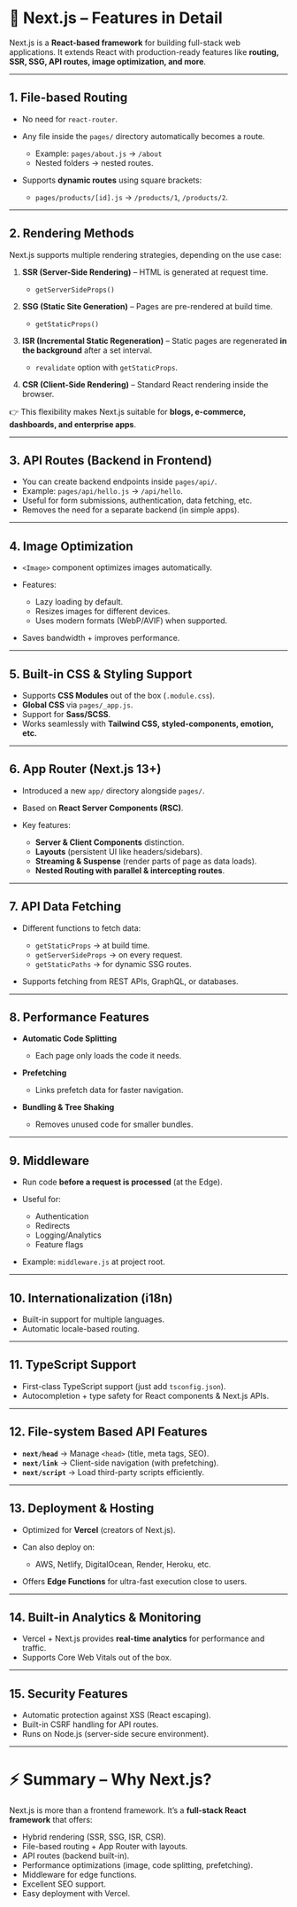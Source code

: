 # 🚀 Next.js – Features in Detail

Next.js is a **React-based framework** for building full-stack web applications. It extends React with production-ready features like **routing, SSR, SSG, API routes, image optimization, and more**.

---

## 1. **File-based Routing**

* No need for `react-router`.
* Any file inside the `pages/` directory automatically becomes a route.

  * Example: `pages/about.js` → `/about`
  * Nested folders → nested routes.
* Supports **dynamic routes** using square brackets:

  * `pages/products/[id].js` → `/products/1`, `/products/2`.

---

## 2. **Rendering Methods**

Next.js supports multiple rendering strategies, depending on the use case:

1. **SSR (Server-Side Rendering)** – HTML is generated at request time.

   * `getServerSideProps()`
2. **SSG (Static Site Generation)** – Pages are pre-rendered at build time.

   * `getStaticProps()`
3. **ISR (Incremental Static Regeneration)** – Static pages are regenerated **in the background** after a set interval.

   * `revalidate` option with `getStaticProps`.
4. **CSR (Client-Side Rendering)** – Standard React rendering inside the browser.

👉 This flexibility makes Next.js suitable for **blogs, e-commerce, dashboards, and enterprise apps**.

---

## 3. **API Routes (Backend in Frontend)**

* You can create backend endpoints inside `pages/api/`.
* Example: `pages/api/hello.js` → `/api/hello`.
* Useful for form submissions, authentication, data fetching, etc.
* Removes the need for a separate backend (in simple apps).

---

## 4. **Image Optimization**

* `<Image>` component optimizes images automatically.
* Features:

  * Lazy loading by default.
  * Resizes images for different devices.
  * Uses modern formats (WebP/AVIF) when supported.
* Saves bandwidth + improves performance.

---

## 5. **Built-in CSS & Styling Support**

* Supports **CSS Modules** out of the box (`.module.css`).
* **Global CSS** via `pages/_app.js`.
* Support for **Sass/SCSS**.
* Works seamlessly with **Tailwind CSS, styled-components, emotion, etc.**

---

## 6. **App Router (Next.js 13+)**

* Introduced a new `app/` directory alongside `pages/`.
* Based on **React Server Components (RSC)**.
* Key features:

  * **Server & Client Components** distinction.
  * **Layouts** (persistent UI like headers/sidebars).
  * **Streaming & Suspense** (render parts of page as data loads).
  * **Nested Routing with parallel & intercepting routes**.

---

## 7. **API Data Fetching**

* Different functions to fetch data:

  * `getStaticProps` → at build time.
  * `getServerSideProps` → on every request.
  * `getStaticPaths` → for dynamic SSG routes.
* Supports fetching from REST APIs, GraphQL, or databases.

---

## 8. **Performance Features**

* **Automatic Code Splitting**

  * Each page only loads the code it needs.
* **Prefetching**

  * Links prefetch data for faster navigation.
* **Bundling & Tree Shaking**

  * Removes unused code for smaller bundles.

---

## 9. **Middleware**

* Run code **before a request is processed** (at the Edge).
* Useful for:

  * Authentication
  * Redirects
  * Logging/Analytics
  * Feature flags
* Example: `middleware.js` at project root.

---

## 10. **Internationalization (i18n)**

* Built-in support for multiple languages.
* Automatic locale-based routing.

---

## 11. **TypeScript Support**

* First-class TypeScript support (just add `tsconfig.json`).
* Autocompletion + type safety for React components & Next.js APIs.

---

## 12. **File-system Based API Features**

* **`next/head`** → Manage `<head>` (title, meta tags, SEO).
* **`next/link`** → Client-side navigation (with prefetching).
* **`next/script`** → Load third-party scripts efficiently.

---

## 13. **Deployment & Hosting**

* Optimized for **Vercel** (creators of Next.js).
* Can also deploy on:

  * AWS, Netlify, DigitalOcean, Render, Heroku, etc.
* Offers **Edge Functions** for ultra-fast execution close to users.

---

## 14. **Built-in Analytics & Monitoring**

* Vercel + Next.js provides **real-time analytics** for performance and traffic.
* Supports Core Web Vitals out of the box.

---

## 15. **Security Features**

* Automatic protection against XSS (React escaping).
* Built-in CSRF handling for API routes.
* Runs on Node.js (server-side secure environment).

---

# ⚡ Summary – Why Next.js?

Next.js is more than a frontend framework. It’s a **full-stack React framework** that offers:

* Hybrid rendering (SSR, SSG, ISR, CSR).
* File-based routing + App Router with layouts.
* API routes (backend built-in).
* Performance optimizations (image, code splitting, prefetching).
* Middleware for edge functions.
* Excellent SEO support.
* Easy deployment with Vercel.
